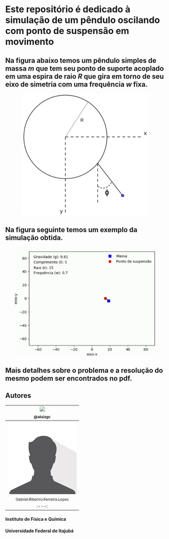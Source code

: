 # Este repositório é dedicado à simulação de um pêndulo oscilando com ponto de suspensão em movimento
## Na figura abaixo temos um pêndulo simples de massa *m* que tem seu ponto de suporte acoplado em uma espira de raio *R* que gira em torno de seu eixo de simetria com uma frequência *w* fixa.

<p align="center">
  <a href="https://github.com/aluizgc/proj-classica2">
    <img src="./probclassica2.jpg" width="400">
  </a>
</p>

## Na figura seguinte temos um exemplo da simulação obtida.

<p align="center">
  <a href="https://github.com/aluizgc/proj-classica2">
    <img src="./gifsimulacao.gif" width="450">
  </a>
</p>

## Mais detalhes sobre o problema e a resolução do mesmo podem ser encontrados no pdf.


## Autores
| [<img src="https://avatars3.githubusercontent.com/u/50808997?s=115"><br><sub>@aluizgc</sub>](https://github.com/aluizgc) |
| :---: |
| [<img src="./avatar.jpg?s=115"><br><sub>Gabriel Riberiro Ferreira Lopes</sub>]() |
| :---: |
#### Instituto de Física e Química
#### Universidade Federal de Itajubá


